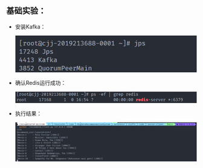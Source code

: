 

## 基础实验：

* 安装Kafka：

  ![image-20220530170135553](images/basic/1.png)

* 确认Redis运行成功：

  ![image-20220530170403867](images/basic/2.png)

* 执行结果：

  ![image-20220530212046012](images/basic/3.png)

